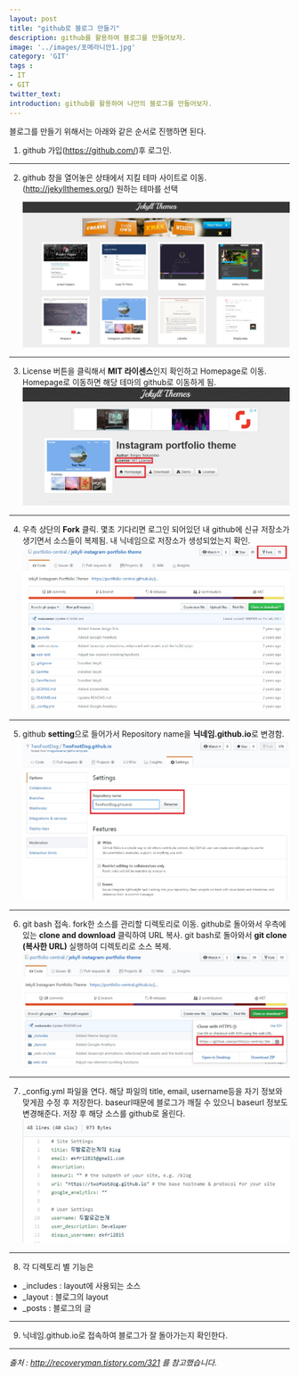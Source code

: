 ```yaml
---
layout: post
title: "github로 블로그 만들기"
description: github를 활용하여 블로그를 만들어보자.
image: '../images/포메라니안1.jpg'
category: 'GIT'
tags : 
- IT
- GIT
twitter_text: 
introduction: github를 활용하여 나만의 블로그를 만들어보자.
---
```





블로그를 만들기 위해서는 아래와 같은 순서로 진행하면 된다.




1) github 가입(<https://github.com/>)후 로그인.




_ _ _




2) github 창을 열어놓은 상태에서
   지킬 테마 사이트로 이동.(<http://jekyllthemes.org/>)
   원하는 테마를 선택
   
   ![첫번째이미지](../images/git_blog_20181029_1.jpg)




_ _ _




3) License 버튼을 클릭해서 **MIT 라이센스**인지 확인하고
   Homepage로 이동. Homepage로 이동하면 해당 테마의 github로 이동하게 됨.
   ![두번째이미지](../images/git_blog_20181029_2.jpg)




_ _ _




4) 우측 상단의 **Fork** 클릭. 몇초 기다리면 로그인 되어있던 내 github에 신규 저장소가 생기면서 소스들이 복제됨. 내 닉네임으로 저장소가 생성되었는지 확인.
   ![세번째이미지](../images/git_blog_20181029_3.jpg)




_ _ _




5) github **setting**으로 들어가서 Repository name을
**닉네임.github.io**로 변경함.
   ![네번째이미지](../images/git_blog_20181029_4.jpg)




_ _ _




6) git bash 접속. fork한 소스를 관리할 디렉토리로 이동.
github로 돌아와서 우측에 있는 **clone and download** 클릭하여 URL 복사.
git bash로 돌아와서 **git clone (복사한 URL)** 실행하여 디렉토리로 소스 복제.
   ![다섯번째이미지](../images/git_blog_20181029_5.jpg)




_ _ _




7) _config.yml 파일을 연다.
해당 파일의 title, email, username등을 자기 정보와 맞게끔 수정 후 저장한다.
baseurl때문에 블로그가 깨질 수 있으니 baseurl 정보도 변경해준다.
저장 후 해당 소스를 github로 올린다.
   ![여섯번째이미지](../images/git_blog_20181029_6.jpg)




_ _ _




8) 각 디렉토리 별 기능은
- _includes : layout에 사용되는 소스
- _layout : 블로그의 layout
- _posts : 블로그의 글




_ _ _




9) 닉네임.github.io로 접속하여 블로그가 잘 돌아가는지 확인한다.




_ _ _




*출처 : <http://recoveryman.tistory.com/321> 를 참고했습니다.*
